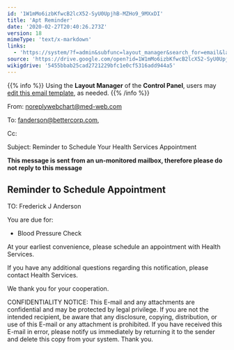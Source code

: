 ```yaml
---
id: '1W1mMo6izbKfwcB2lcX52-SyU0UpjhB-MZHo9_9MXxDI'
title: 'Apt Reminder'
date: '2020-02-27T20:40:26.273Z'
version: 18
mimeType: 'text/x-markdown'
links:
  - 'https://system/?f=admin&subfunc=layout_manager&search_for=email&layout_search=Go&opp=edit&doc_type=EAPTR&old_module=Email&old_name=Apt+Reminder&active=0'
source: 'https://drive.google.com/open?id=1W1mMo6izbKfwcB2lcX52-SyU0UpjhB-MZHo9_9MXxDI'
wikigdrive: '5455bbab25cad2721229bfc1e0cf5316add944a5'
---
```

{{% info %}}
Using the **Layout Manager** of the **Control Panel**, users may [edit this email template](https://system/?f=admin&subfunc=layout_manager&search_for=email&layout_search=Go&opp=edit&doc_type=EAPTR&old_module=Email&old_name=Apt+Reminder&active=0), as needed.
{{% /info %}}

From: noreplywebchart@med-web.com

To: fanderson@bettercorp.com,

Cc:

Subject: Reminder to Schedule Your Health Services Appointment

****This message is sent from an un-monitored mailbox, therefore please do not reply to this message****

## Reminder to Schedule Appointment

TO: Frederick J Anderson

You are due for:

* Blood Pressure Check

At your earliest convenience, please schedule an appointment with Health Services.

If you have any additional questions regarding this notification, please contact Health Services.

We thank you for your cooperation.

CONFIDENTIALITY NOTICE: This E-mail and any attachments are confidential and may be protected by legal privilege. If you are not the intended recipient, be aware that any disclosure, copying, distribution, or use of this E-mail or any attachment is prohibited. If you have received this E-mail in error, please notify us immediately by returning it to the sender and delete this copy from your system. Thank you.
